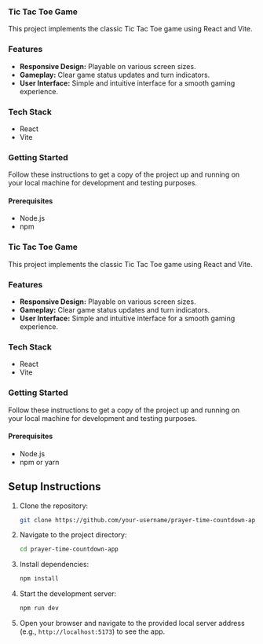 ### Tic Tac Toe Game

This project implements the classic Tic Tac Toe game using React and Vite.

### Features

- **Responsive Design:** Playable on various screen sizes.
- **Gameplay:** Clear game status updates and turn indicators.
- **User Interface:** Simple and intuitive interface for a smooth gaming experience.

### Tech Stack

- React
- Vite

### Getting Started

Follow these instructions to get a copy of the project up and running on your local machine for development and testing purposes.

#### Prerequisites

- Node.js
- npm 

### Tic Tac Toe Game

This project implements the classic Tic Tac Toe game using React and Vite.

### Features

- **Responsive Design:** Playable on various screen sizes.
- **Gameplay:** Clear game status updates and turn indicators.
- **User Interface:** Simple and intuitive interface for a smooth gaming experience.

### Tech Stack

- React
- Vite

### Getting Started

Follow these instructions to get a copy of the project up and running on your local machine for development and testing purposes.

#### Prerequisites

- Node.js
- npm or yarn

## Setup Instructions

1. Clone the repository:

    ```bash
    git clone https://github.com/your-username/prayer-time-countdown-app.git
    ```

2. Navigate to the project directory:

    ```bash
    cd prayer-time-countdown-app
    ```

3. Install dependencies:

    ```bash
    npm install
    ```

4. Start the development server:

    ```bash
    npm run dev
    ```

5. Open your browser and navigate to the provided local server address (e.g., `http://localhost:5173`) to see the app.





